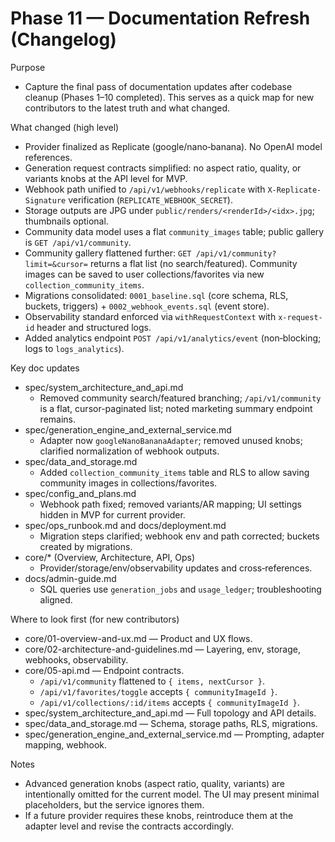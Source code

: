 # Phase 11 — Documentation Refresh (Changelog)

Purpose
- Capture the final pass of documentation updates after codebase cleanup (Phases 1–10 completed). This serves as a quick map for new contributors to the latest truth and what changed.

What changed (high level)
- Provider finalized as Replicate (google/nano‑banana). No OpenAI model references.
- Generation request contracts simplified: no aspect ratio, quality, or variants knobs at the API level for MVP.
- Webhook path unified to `/api/v1/webhooks/replicate` with `X-Replicate-Signature` verification (`REPLICATE_WEBHOOK_SECRET`).
- Storage outputs are JPG under `public/renders/<renderId>/<idx>.jpg`; thumbnails optional.
- Community data model uses a flat `community_images` table; public gallery is `GET /api/v1/community`.
 - Community gallery flattened further: `GET /api/v1/community?limit=&cursor=` returns a flat list (no search/featured). Community images can be saved to user collections/favorites via new `collection_community_items`.
- Migrations consolidated: `0001_baseline.sql` (core schema, RLS, buckets, triggers) + `0002_webhook_events.sql` (event store).
- Observability standard enforced via `withRequestContext` with `x-request-id` header and structured logs.
- Added analytics endpoint `POST /api/v1/analytics/event` (non‑blocking; logs to `logs_analytics`).

 Key doc updates
- spec/system_architecture_and_api.md
  - Removed community search/featured branching; `/api/v1/community` is a flat, cursor-paginated list; noted marketing summary endpoint remains.
- spec/generation_engine_and_external_service.md
  - Adapter now `googleNanoBananaAdapter`; removed unused knobs; clarified normalization of webhook outputs.
- spec/data_and_storage.md
  - Added `collection_community_items` table and RLS to allow saving community images in collections/favorites.
- spec/config_and_plans.md
  - Webhook path fixed; removed variants/AR mapping; UI settings hidden in MVP for current provider.
- spec/ops_runbook.md and docs/deployment.md
  - Migration steps clarified; webhook env and path corrected; buckets created by migrations.
- core/* (Overview, Architecture, API, Ops)
  - Provider/storage/env/observability updates and cross‑references.
- docs/admin-guide.md
  - SQL queries use `generation_jobs` and `usage_ledger`; troubleshooting aligned.

Where to look first (for new contributors)
- core/01-overview-and-ux.md — Product and UX flows.
- core/02-architecture-and-guidelines.md — Layering, env, storage, webhooks, observability.
- core/05-api.md — Endpoint contracts.
  - `/api/v1/community` flattened to `{ items, nextCursor }`.
  - `/api/v1/favorites/toggle` accepts `{ communityImageId }`.
  - `/api/v1/collections/:id/items` accepts `{ communityImageId }`.
- spec/system_architecture_and_api.md — Full topology and API details.
- spec/data_and_storage.md — Schema, storage paths, RLS, migrations.
- spec/generation_engine_and_external_service.md — Prompting, adapter mapping, webhook.

Notes
- Advanced generation knobs (aspect ratio, quality, variants) are intentionally omitted for the current model. The UI may present minimal placeholders, but the service ignores them.
- If a future provider requires these knobs, reintroduce them at the adapter level and revise the contracts accordingly.

